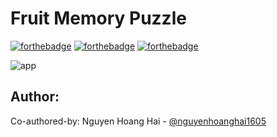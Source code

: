 # Fruit Memory Puzzle

[![forthebadge](https://forthebadge.com/images/badges/built-with-love.svg)](https://forthebadge.com)
[![forthebadge](https://forthebadge.com/images/badges/built-with-swag.svg)](https://forthebadge.com)
[![forthebadge](https://forthebadge.com/images/badges/made-with-python.svg)](https://forthebadge.com)

![app](https://github.com/user-attachments/assets/15c8ed8c-70a1-4792-afa7-78f17c82d7a1)

## Author:
Co-authored-by: Nguyen Hoang Hai - [@nguyenhoanghai1605](https://github.com/nguyenhoanghai1605)
